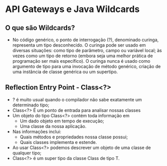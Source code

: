 # API Gateways e Java Wildcards

## O que são Wildcards?
  * No código genérico, o ponto de interrogação (?), 
    denominado curinga, representa um tipo desconhecido.
    O curinga pode ser usado em diversas situações: como tipo de parâmetro,
    campo ou variável local; às vezes como um tipo de retorno
    (embora seja uma melhor prática de programação ser mais específico). 
    O curinga nunca é usado como argumento de tipo para uma invocação de 
    método genérico, criação de uma instância de classe genérica ou um supertipo.

## Reflection Entry Point - Class<?>
  * ? é muito usual quando o compilador não sabe exatamente um determinado tipo;
  * Class<?> É um ponto de entrada para analisar nossas classes
  * Um objeto do tipo Class<?> contém toda informação em
    * Um dado objeto em tempo de execução;
    * Uma classe da nossa aplicação.
  * Nas informações inclui:
    * Quais métodos e propriedades nossa classe possui;
    * Quais classes implementa e estende.
  * Ao usar Class<?> podemos descrever um objeto de uma classe de qualquer tipo;
  * Class<?> é um super tipo da classe Class<T> de tipo T.
